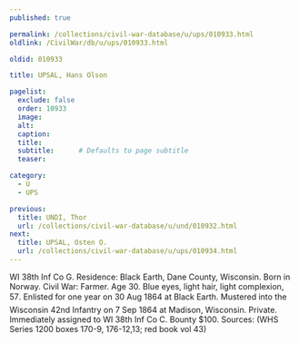 ```yaml
---
published: true

permalink: /collections/civil-war-database/u/ups/010933.html
oldlink: /CivilWar/db/u/ups/010933.html

oldid: 010933

title: UPSAL, Hans Olson

pagelist:
  exclude: false
  order: 10933
  image: 
  alt:
  caption:
  title:
  subtitle:      # Defaults to page subtitle
  teaser:

category: 
  - U 
  - UPS

previous:
  title: UNDI, Thor
  url: /collections/civil-war-database/u/und/010932.html  
next:
  title: UPSAL, Osten O.
  url: /collections/civil-war-database/u/ups/010934.html   
---
```

WI 38th Inf Co G. Residence: Black Earth, Dane County, Wisconsin. Born in Norway. Civil War: Farmer. Age 30. Blue eyes, light hair, light complexion, 5&#146;7&#148;. Enlisted for one year on 30 Aug 1864 at Black Earth. Mustered into the Wisconsin 42nd Infantry on 7 Sep 1864 at Madison, Wisconsin. Private. Immediately assigned to WI 38th Inf Co C. Bounty $100. Sources: (WHS Series 1200 boxes 170-9, 176-12,13; red book vol 43)